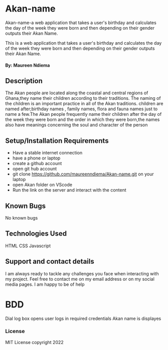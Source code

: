 # Akan-name

Akan-name-a web application that takes a user's birthday and calculates the day of the week they were born and then depending on their gender outputs their Akan Name.

This is a web application that takes a user's birthday and calculates the day of the week they were born and then depending on their gender outputs their Akan Name.

#### By: **Maureen Ndiema**

## Description
The Akan people are located along the coastal and central regions of Ghana,they name their children according to their traditions. The naming of the children is an important practice in all of the Akan traditions.
children are named after;birthday names , family names, flora and fauna names just to name a few.The Akan people frequently name their children after the day of the week they were born and the order in which they were born,the names also have meanings concerning the soul and character of the person

## Setup/Installation Requirements
* Have a stable internet connection
* have a phone or laptop
* create a github account
* open git hub account
* git clone https://github.com/maureenndiema/Akan-name.git on your laptop
* open Akan folder on VScode
* Run the link on the server and interact with the content
## Known Bugs
No known bugs
## Technologies Used
HTML
CSS
Javascript
## Support and contact details
I am always ready to tackle any challenges you face when interacting  with my project. Feel free to contact me on my email address or on my social media pages. I am happy to be of help
# BDD
Dial log box opens
user logs in required credentials
Akan name is displayes
### License
MIT License copyright 2022 